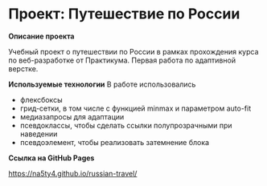 # Проект: Путешествие по России

**Описание проекта** 

Учебный проект о путешествии по России в рамках прохождения курса по веб-разработке от Практикума. 
Первая работа по адаптивной верстке.

**Используемые технологии** 
В работе использовались 
- флексбоксы
- грид-сетки, в том числе c функцией minmax и параметром auto-fit 
- медиазапросы для адаптации 
- псевдоклассы, чтобы сделать ссылки полупрозрачными при наведении 
- псевдоэлемент, чтобы реализовать затемнение блока 

**Ссылка на GitHub Pages** 

https://na5ty4.github.io/russian-travel/